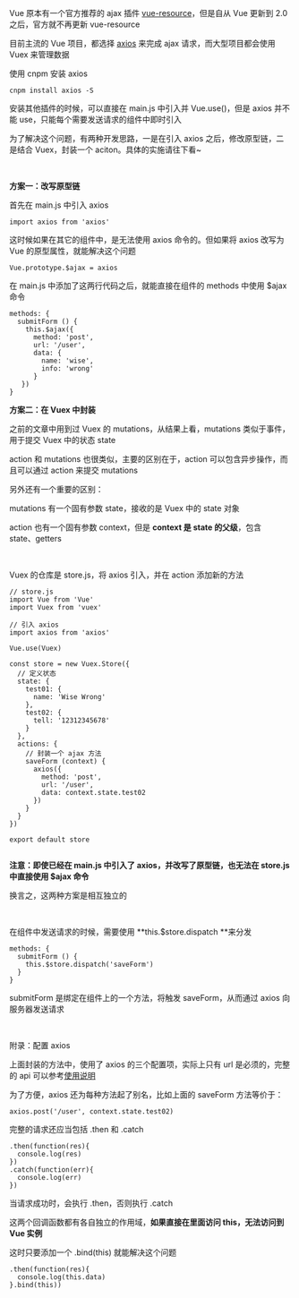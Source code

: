 Vue 原本有一个官方推荐的 ajax 插件 [vue-resource](https://github.com/pagekit/vue-resource)，但是自从 Vue 更新到 2.0 之后，官方就不再更新 vue-resource

目前主流的 Vue 项目，都选择 [axios](https://github.com/mzabriskie/axios) 来完成 ajax 请求，而大型项目都会使用 Vuex 来管理数据



使用 cnpm 安装 axios

```
cnpm install axios -S
```

安装其他插件的时候，可以直接在 main.js 中引入并 Vue.use()，但是 axios 并不能 use，只能每个需要发送请求的组件中即时引入

为了解决这个问题，有两种开发思路，一是在引入 axios 之后，修改原型链，二是结合 Vuex，封装一个 aciton。具体的实施请往下看~

 

**方案一：改写原型链**

首先在 main.js 中引入 axios

```
import axios from 'axios'
```

这时候如果在其它的组件中，是无法使用 axios 命令的。但如果将 axios 改写为 Vue 的原型属性，就能解决这个问题

```
Vue.prototype.$ajax = axios
```

在 main.js 中添加了这两行代码之后，就能直接在组件的 methods 中使用 $ajax 命令

```
methods: {
  submitForm () {
    this.$ajax({
      method: 'post',
      url: '/user',
      data: {
        name: 'wise',
        info: 'wrong'
      }
   })
}
```



**方案二：在 Vuex 中封装**

之前的文章中用到过 Vuex 的 mutations，从结果上看，mutations 类似于事件，用于提交 Vuex 中的状态 state

action 和 mutations 也很类似，主要的区别在于，action 可以包含异步操作，而且可以通过 action 来提交 mutations

另外还有一个重要的区别：

mutations 有一个固有参数 state，接收的是 Vuex 中的 state 对象

action 也有一个固有参数 context，但是 **context 是 state 的父级**，包含  state、getters

 

Vuex 的仓库是 store.js，将 axios 引入，并在 action 添加新的方法



```
// store.js
import Vue from 'Vue'
import Vuex from 'vuex'

// 引入 axios
import axios from 'axios'

Vue.use(Vuex)

const store = new Vuex.Store({
  // 定义状态
  state: {
    test01: {
      name: 'Wise Wrong'
    },
    test02: {
      tell: '12312345678'
    }
  },
  actions: {
    // 封装一个 ajax 方法
    saveForm (context) {
      axios({
        method: 'post',
        url: '/user',
        data: context.state.test02
      })
    }
  }
})

export default store
    
```

**注意：即使已经在 main.js 中引入了 axios，并改写了原型链，也无法在 store.js 中直接使用 $ajax 命令**

换言之，这两种方案是相互独立的

 

在组件中发送请求的时候，需要使用 **this.$store.dispatch **来分发

```
methods: {
  submitForm () {
    this.$store.dispatch('saveForm')
  }
}
```

submitForm 是绑定在组件上的一个方法，将触发 saveForm，从而通过 axios 向服务器发送请求

 

附录：配置 axios 

上面封装的方法中，使用了 axios 的三个配置项，实际上只有 url 是必须的，完整的 api 可以参考[使用说明](http://www.kancloud.cn/yunye/axios/234845)

为了方便，axios 还为每种方法起了别名，比如上面的 saveForm 方法等价于：

```
axios.post('/user', context.state.test02)
```

完整的请求还应当包括 .then 和 .catch

```
.then(function(res){
  console.log(res)
})
.catch(function(err){
  console.log(err)
})
```

当请求成功时，会执行 .then，否则执行 .catch

这两个回调函数都有各自独立的作用域，**如果直接在里面访问 this，无法访问到 Vue 实例**

这时只要添加一个 .bind(this) 就能解决这个问题

```
.then(function(res){
  console.log(this.data)
}.bind(this))
```

